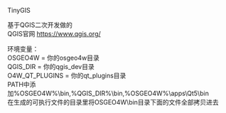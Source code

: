 TinyGIS

基于QGIS二次开发做的  
QGIS官网 https://www.qgis.org/

环境变量：  
OSGEO4W = 你的osgeo4w目录  
QGIS_DIR = 你的qgis_dev目录  
O4W_QT_PLUGINS = 你的qt_plugins目录  
PATH中添加%OSGEO4W%\bin,%QGIS_DIR%\bin,%OSGEO4W%\apps\Qt5\bin  
在生成的可执行文件的目录里将OSGEO4W\bin目录下面的文件全部拷贝进去  
